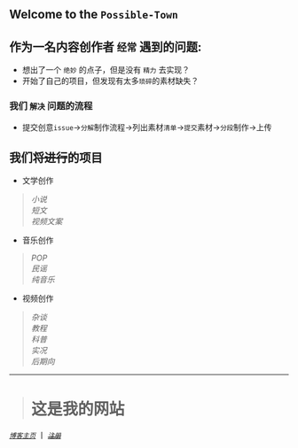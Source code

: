 ## Welcome to the `Possible-Town`  
## 作为一名内容创作者 `经常` 遇到的问题:   
* 想出了一个 `绝妙` 的点子，但是没有 `精力` 去实现？   
* 开始了自己的项目，但发现有太多`琐碎`的素材缺失？  
 ### 我们 `解决` 问题的流程
- 提交创意`issue`→`分解`制作流程→列出素材`清单`→`提交`素材→`分段`制作→上传  
## 我们将~~进行~~的项目  
- 文学创作
> _小说_  
_短文_  
*视频文案*
- 音乐创作  
> *POP*  
*民谣*  
*纯音乐*
- 视频创作
> *杂谈*  
_教程_  
_科普_  
_实况_  
_后期向_

***

> # 这是我的网站  
[_`博客主页`_](https://phantomking.top) 丨 
[~~_`注册`_~~](https://phantomking.top/wp-admin)


